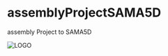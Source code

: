 # assemblyProjectSAMA5D
assembly Project to SAMA5D

![LOGO](https://github.com/IgorGusakov/assemblyProjectSAMA5D/sama5d.jpg)
